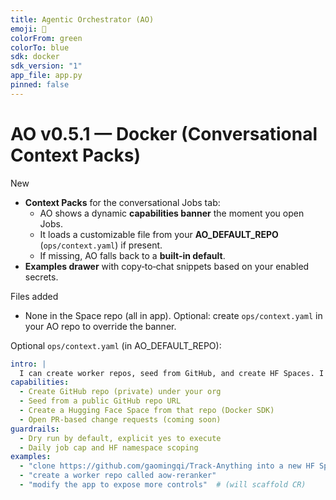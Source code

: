 ```yaml
---
title: Agentic Orchestrator (AO)
emoji: 🧠
colorFrom: green
colorTo: blue
sdk: docker
sdk_version: "1"
app_file: app.py
pinned: false
---
```


# AO v0.5.1 — Docker (Conversational Context Packs)

New
- **Context Packs** for the conversational Jobs tab:
  - AO shows a dynamic **capabilities banner** the moment you open Jobs.
  - It loads a customizable file from your **AO_DEFAULT_REPO** (`ops/context.yaml`) if present.
  - If missing, AO falls back to a **built-in default**.
- **Examples drawer** with copy‑to‑chat snippets based on your enabled secrets.

Files added
- None in the Space repo (all in app). Optional: create `ops/context.yaml` in your AO repo to override the banner.

Optional `ops/context.yaml` (in AO_DEFAULT_REPO):
```yaml
intro: |
  I can create worker repos, seed from GitHub, and create HF Spaces. I always dry-run first.
capabilities:
  - Create GitHub repo (private) under your org
  - Seed from a public GitHub repo URL
  - Create a Hugging Face Space from that repo (Docker SDK)
  - Open PR-based change requests (coming soon)
guardrails:
  - Dry run by default, explicit yes to execute
  - Daily job cap and HF namespace scoping
examples:
  - "clone https://github.com/gaomingqi/Track-Anything into a new HF Space called aow-track-anything on cpu"
  - "create a worker repo called aow-reranker"
  - "modify the app to expose more controls"  # (will scaffold CR)
```
